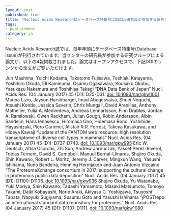```yaml
---
layout: post
published: true
title: 'Nucleic Acids Research誌データベース特集号にDBCLS研究員が参加する研究グループによる論文が4報掲載されました。'
tags:
- publishment
category: ja
---
```

Nucleic Acids Research誌では、毎年年頭にデータベース特集号(Database issue)が刊行されています。当センターの研究員が参加する研究グループによる論文が、以下の4報掲載されました。論文はオープンアクセスで、下記DOIのリンクから全文がご覧いただけます。

Jun Mashima, Yuichi Kodama, Takatomo Fujisawa, Toshiaki Katayama, Yoshihiro Okuda, Eli Kaminuma, Osamu Ogasawara, Kousaku Okubo, Yasukazu Nakamura and Toshihisa Takagi
“DNA Data Bank of Japan”
Nucl. Acids Res. (04 January 2017) 45 (D1): D25-D31.
[doi: 10.1093/nar/gkw1001](http://doi.org/10.1093/nar/gkw1001)
Marina Lizio, Jayson Harshbarger, Imad Abugessaisa, Shuei Noguchi, Atsushi Kondo, Jessica Severin, Chris Mungall, David Arenillas, Anthony Mathelier, Yulia A. Medvedeva, Andreas Lennartsson, Finn Drabløs, Jordan A. Ramilowski, Owen Rackham, Julian Gough, Robin Andersson, Albin Sandelin, Hans Ienasescu, Hiromasa Ono, Hidemasa Bono, Yoshihide Hayashizaki, Piero Carninci, Alistair R.R. Forrest, Takeya Kasukawa, and Hideya Kawaji
“Update of the FANTOM web resource: high resolution transcriptome of diverse cell types in mammals”
Nucl. Acids Res. (04 January 2017) 45 (D1): D737-D743.
[doi: 10.1093/nar/gkw995](http://doi.org/10.1093/nar/gkw995)
Eric W. Deutsch, Attila Csordas, Zhi Sun, Andrew Jarnuczak, Yasset Perez-Riverol, Tobias Ternent, David S. Campbell, Manuel Bernal-Llinares, Shujiro Okuda, Shin Kawano, Robert L. Moritz, Jeremy J. Carver, Mingxun Wang, Yasushi Ishihama, Nuno Bandeira, Henning Hermjakob and Juan Antonio Vizcaíno
“The ProteomeXchange consortium in 2017: supporting the cultural change in proteomics public data deposition”
Nucl. Acids Res. (04 January 2017) 45 (D1): D1100-D1106.
[doi: 10.1093/nar/gkw936](http://doi.org/10.1093/nar/gkw936)
Shujiro Okuda, Yu Watanabe, Yuki Moriya, Shin Kawano, Tadashi Yamamoto, Masaki Matsumoto, Tomoyo Takami, Daiki Kobayashi, Norie Araki, Akiyasu C. Yoshizawa, Tsuyoshi Tabata, Naoyuki Sugiyama, Susumu Goto and Yasushi Ishihama
“jPOSTrepo: an international standard data repository for proteomes”
Nucl. Acids Res. (04 January 2017) 45 (D1): D1107-D1111.
[doi: 10.1093/nar/gkw1080](http://doi.org/10.1093/nar/gkw1080)